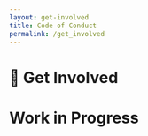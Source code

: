 ```yaml
---
layout: get-involved
title: Code of Conduct
permalink: /get_involved
---
```


# 🤔 Get Involved

# Work in Progress